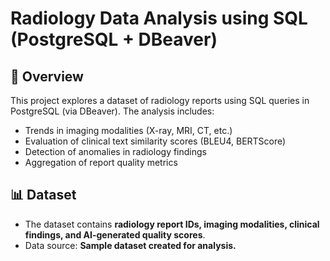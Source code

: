 

# Radiology Data Analysis using SQL (PostgreSQL + DBeaver)

## 📌 Overview
This project explores a dataset of radiology reports using SQL queries in PostgreSQL (via DBeaver). The analysis includes:
- Trends in imaging modalities (X-ray, MRI, CT, etc.)
- Evaluation of clinical text similarity scores (BLEU4, BERTScore)
- Detection of anomalies in radiology findings
- Aggregation of report quality metrics

## 📊 Dataset
- The dataset contains **radiology report IDs, imaging modalities, clinical findings, and AI-generated quality scores**.
- Data source: **Sample dataset created for analysis.**


